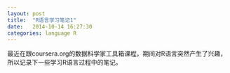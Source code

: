 ```yaml
---
layout: post
title:  "R语言学习笔记1"
date:   2014-10-14 16:27:30
categories: language R
---
```

最近在跟coursera.org的数据科学家工具箱课程，期间对R语言突然产生了兴趣，所以记录下一些学习R语言过程中的笔记。